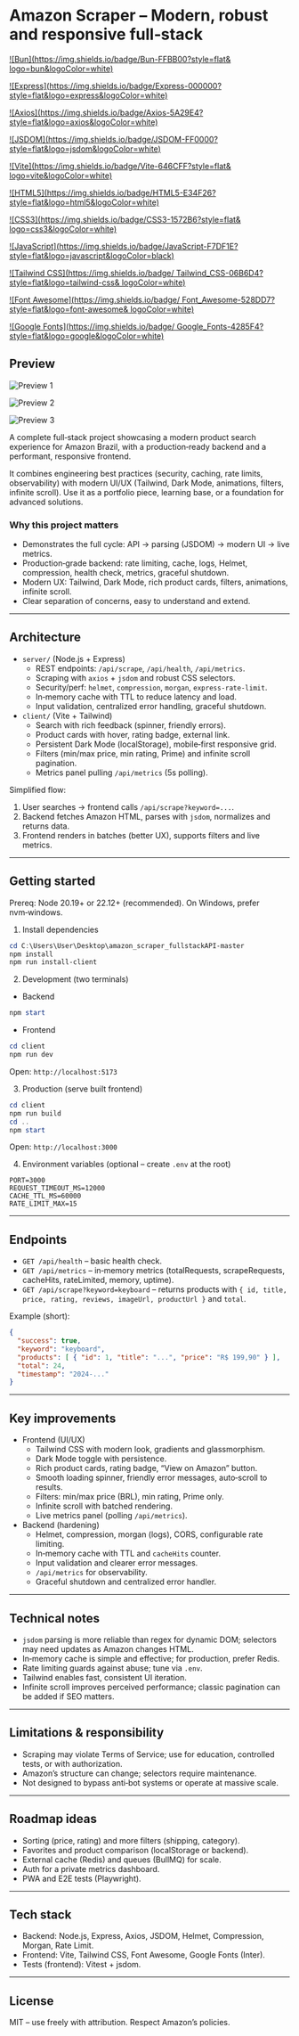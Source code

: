 # Amazon Scraper – Modern, robust and responsive full‑stack

[![Bun](https://img.shields.io/badge/Bun-FFBB00?style=flat&
logo=bun&logoColor=white)]()

[![Express](https://img.shields.io/badge/Express-000000?
style=flat&logo=express&logoColor=white)]()

[![Axios](https://img.shields.io/badge/Axios-5A29E4?
style=flat&logo=axios&logoColor=white)]()

[![JSDOM](https://img.shields.io/badge/JSDOM-FF0000?
style=flat&logo=jsdom&logoColor=white)]()

[![Vite](https://img.shields.io/badge/Vite-646CFF?style=flat&
logo=vite&logoColor=white)]()

[![HTML5](https://img.shields.io/badge/HTML5-E34F26?
style=flat&logo=html5&logoColor=white)]()

[![CSS3](https://img.shields.io/badge/CSS3-1572B6?style=flat&
logo=css3&logoColor=white)]()

[![JavaScript](https://img.shields.io/badge/JavaScript-F7DF1E?
style=flat&logo=javascript&logoColor=black)]()

[![Tailwind CSS](https://img.shields.io/badge/
Tailwind_CSS-06B6D4?style=flat&logo=tailwind-css&
logoColor=white)]()

[![Font Awesome](https://img.shields.io/badge/
Font_Awesome-528DD7?style=flat&logo=font-awesome&
logoColor=white)]()

[![Google Fonts](https://img.shields.io/badge/
Google_Fonts-4285F4?style=flat&logo=google&logoColor=white)]()

## Preview

![Preview 1](https://i.imgur.com/y5aWKLi.png)

![Preview 2](https://i.imgur.com/OXFpdoq.png)

![Preview 3](https://i.imgur.com/ordYqb9.png)

A complete full‑stack project showcasing a modern product search experience for Amazon Brazil, with a production‑ready backend and a performant, responsive frontend.

It combines engineering best practices (security, caching, rate limits, observability) with modern UI/UX (Tailwind, Dark Mode, animations, filters, infinite scroll). Use it as a portfolio piece, learning base, or a foundation for advanced solutions.

### Why this project matters
- Demonstrates the full cycle: API → parsing (JSDOM) → modern UI → live metrics.
- Production‑grade backend: rate limiting, cache, logs, Helmet, compression, health check, metrics, graceful shutdown.
- Modern UX: Tailwind, Dark Mode, rich product cards, filters, animations, infinite scroll.
- Clear separation of concerns, easy to understand and extend.

---

## Architecture
- `server/` (Node.js + Express)
  - REST endpoints: `/api/scrape`, `/api/health`, `/api/metrics`.
  - Scraping with `axios` + `jsdom` and robust CSS selectors.
  - Security/perf: `helmet`, `compression`, `morgan`, `express-rate-limit`.
  - In‑memory cache with TTL to reduce latency and load.
  - Input validation, centralized error handling, graceful shutdown.
- `client/` (Vite + Tailwind)
  - Search with rich feedback (spinner, friendly errors).
  - Product cards with hover, rating badge, external link.
  - Persistent Dark Mode (localStorage), mobile‑first responsive grid.
  - Filters (min/max price, min rating, Prime) and infinite scroll pagination.
  - Metrics panel pulling `/api/metrics` (5s polling).

Simplified flow:
1) User searches → frontend calls `/api/scrape?keyword=...`.
2) Backend fetches Amazon HTML, parses with `jsdom`, normalizes and returns data.
3) Frontend renders in batches (better UX), supports filters and live metrics.

---

## Getting started
Prereq: Node 20.19+ or 22.12+ (recommended). On Windows, prefer nvm‑windows.

1) Install dependencies
```powershell
cd C:\Users\User\Desktop\amazon_scraper_fullstackAPI-master
npm install
npm run install-client
```

2) Development (two terminals)
- Backend
```powershell
npm start
```
- Frontend
```powershell
cd client
npm run dev
```
Open: `http://localhost:5173`

3) Production (serve built frontend)
```powershell
cd client
npm run build
cd ..
npm start
```
Open: `http://localhost:3000`

4) Environment variables (optional – create `.env` at the root)
```
PORT=3000
REQUEST_TIMEOUT_MS=12000
CACHE_TTL_MS=60000
RATE_LIMIT_MAX=15
```

---

## Endpoints
- `GET /api/health` – basic health check.
- `GET /api/metrics` – in‑memory metrics (totalRequests, scrapeRequests, cacheHits, rateLimited, memory, uptime).
- `GET /api/scrape?keyword=keyboard` – returns products with `{ id, title, price, rating, reviews, imageUrl, productUrl }` and `total`.

Example (short):
```json
{
  "success": true,
  "keyword": "keyboard",
  "products": [ { "id": 1, "title": "...", "price": "R$ 199,90" } ],
  "total": 24,
  "timestamp": "2024-..."
}
```

---

## Key improvements
- Frontend (UI/UX)
  - Tailwind CSS with modern look, gradients and glassmorphism.
  - Dark Mode toggle with persistence.
  - Rich product cards, rating badge, “View on Amazon” button.
  - Smooth loading spinner, friendly error messages, auto‑scroll to results.
  - Filters: min/max price (BRL), min rating, Prime only.
  - Infinite scroll with batched rendering.
  - Live metrics panel (polling `/api/metrics`).
- Backend (hardening)
  - Helmet, compression, morgan (logs), CORS, configurable rate limiting.
  - In‑memory cache with TTL and `cacheHits` counter.
  - Input validation and clearer error messages.
  - `/api/metrics` for observability.
  - Graceful shutdown and centralized error handler.

---

## Technical notes
- `jsdom` parsing is more reliable than regex for dynamic DOM; selectors may need updates as Amazon changes HTML.
- In‑memory cache is simple and effective; for production, prefer Redis.
- Rate limiting guards against abuse; tune via `.env`.
- Tailwind enables fast, consistent UI iteration.
- Infinite scroll improves perceived performance; classic pagination can be added if SEO matters.

---

## Limitations & responsibility
- Scraping may violate Terms of Service; use for education, controlled tests, or with authorization.
- Amazon’s structure can change; selectors require maintenance.
- Not designed to bypass anti‑bot systems or operate at massive scale.

---

## Roadmap ideas
- Sorting (price, rating) and more filters (shipping, category).
- Favorites and product comparison (localStorage or backend).
- External cache (Redis) and queues (BullMQ) for scale.
- Auth for a private metrics dashboard.
- PWA and E2E tests (Playwright).

---

## Tech stack
- Backend: Node.js, Express, Axios, JSDOM, Helmet, Compression, Morgan, Rate Limit.
- Frontend: Vite, Tailwind CSS, Font Awesome, Google Fonts (Inter).
- Tests (frontend): Vitest + jsdom.

---

## License
MIT – use freely with attribution. Respect Amazon’s policies.
